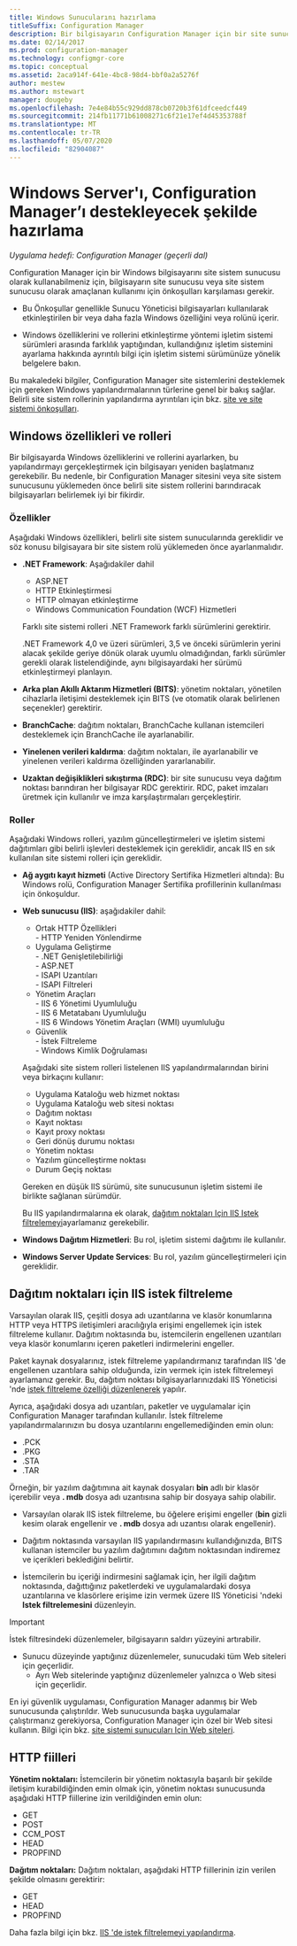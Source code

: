 ```yaml
---
title: Windows Sunucularını hazırlama
titleSuffix: Configuration Manager
description: Bir bilgisayarın Configuration Manager için bir site sunucusu veya site sistem sunucusu olarak kullanım önkoşullarını karşıladığından emin olun.
ms.date: 02/14/2017
ms.prod: configuration-manager
ms.technology: configmgr-core
ms.topic: conceptual
ms.assetid: 2aca914f-641e-4bc8-98d4-bbf0a2a5276f
author: mestew
ms.author: mstewart
manager: dougeby
ms.openlocfilehash: 7e4e84b55c929dd878cb0720b3f61dfceedcf449
ms.sourcegitcommit: 214fb11771b61008271c6f21e17ef4d45353788f
ms.translationtype: MT
ms.contentlocale: tr-TR
ms.lasthandoff: 05/07/2020
ms.locfileid: "82904087"
---
```

# <a name="prepare-windows-servers-to-support-configuration-manager"></a>Windows Server'ı, Configuration Manager’ı destekleyecek şekilde hazırlama

*Uygulama hedefi: Configuration Manager (geçerli dal)*

Configuration Manager için bir Windows bilgisayarını site sistem sunucusu olarak kullanabilmeniz için, bilgisayarın site sunucusu veya site sistem sunucusu olarak amaçlanan kullanımı için önkoşulları karşılaması gerekir.  

- Bu Önkoşullar genellikle Sunucu Yöneticisi bilgisayarları kullanılarak etkinleştirilen bir veya daha fazla Windows özelliğini veya rolünü içerir.  

- Windows özelliklerini ve rollerini etkinleştirme yöntemi işletim sistemi sürümleri arasında farklılık yaptığından, kullandığınız işletim sistemini ayarlama hakkında ayrıntılı bilgi için işletim sistemi sürümünüze yönelik belgelere bakın.  

Bu makaledeki bilgiler, Configuration Manager site sistemlerini desteklemek için gereken Windows yapılandırmalarının türlerine genel bir bakış sağlar. Belirli site sistem rollerinin yapılandırma ayrıntıları için bkz. [site ve site sistemi önkoşulları](../configs/site-and-site-system-prerequisites.md).

##  <a name="windows-features-and-roles"></a><a name="BKMK_WinFeatures"></a>Windows özellikleri ve rolleri  
Bir bilgisayarda Windows özelliklerini ve rollerini ayarlarken, bu yapılandırmayı gerçekleştirmek için bilgisayarı yeniden başlatmanız gerekebilir. Bu nedenle, bir Configuration Manager sitesini veya site sistem sunucusunu yüklemeden önce belirli site sistem rollerini barındıracak bilgisayarları belirlemek iyi bir fikirdir.

### <a name="features"></a>Özellikler  
Aşağıdaki Windows özellikleri, belirli site sistem sunucularında gereklidir ve söz konusu bilgisayara bir site sistem rolü yüklemeden önce ayarlanmalıdır.  

- **.NET Framework**: Aşağıdakiler dahil  

    - ASP.NET  
    - HTTP Etkinleştirmesi  
    - HTTP olmayan etkinleştirme  
    - Windows Communication Foundation (WCF) Hizmetleri  

    Farklı site sistemi rolleri .NET Framework farklı sürümlerini gerektirir.  

    .NET Framework 4,0 ve üzeri sürümleri, 3,5 ve önceki sürümlerin yerini alacak şekilde geriye dönük olarak uyumlu olmadığından, farklı sürümler gerekli olarak listelendiğinde, aynı bilgisayardaki her sürümü etkinleştirmeyi planlayın.  

- **Arka plan Akıllı Aktarım Hizmetleri (BITS)**: yönetim noktaları, yönetilen cihazlarla iletişimi desteklemek için BITS (ve otomatik olarak belirlenen seçenekler) gerektirir.  

- **BranchCache**: dağıtım noktaları, BranchCache kullanan istemcileri desteklemek için BranchCache ile ayarlanabilir.  

- **Yinelenen verileri kaldırma**: dağıtım noktaları, ile ayarlanabilir ve yinelenen verileri kaldırma özelliğinden yararlanabilir.  

- **Uzaktan değişiklikleri sıkıştırma (RDC)**: bir site sunucusu veya dağıtım noktası barındıran her bilgisayar RDC gerektirir. RDC, paket imzaları üretmek için kullanılır ve imza karşılaştırmaları gerçekleştirir.  

### <a name="roles"></a>Roller  
Aşağıdaki Windows rolleri, yazılım güncelleştirmeleri ve işletim sistemi dağıtımları gibi belirli işlevleri desteklemek için gereklidir, ancak IIS en sık kullanılan site sistemi rolleri için gereklidir.  

- **Ağ aygıtı kayıt hizmeti** (Active Directory Sertifika Hizmetleri altında): Bu Windows rolü, Configuration Manager Sertifika profillerinin kullanılması için önkoşuldur.  

- **Web sunucusu (IIS)**: aşağıdakiler dahil:  
    - Ortak HTTP Özellikleri  
          - HTTP Yeniden Yönlendirme  
    - Uygulama Geliştirme  
          - .NET Genişletilebilirliği  
          - ASP.NET  
          - ISAPI Uzantıları  
          - ISAPI Filtreleri  
    - Yönetim Araçları  
          - IIS 6 Yönetimi Uyumluluğu  
          - IIS 6 Metatabanı Uyumluluğu  
          - IIS 6 Windows Yönetim Araçları (WMI) uyumluluğu  
    - Güvenlik  
          - İstek Filtreleme  
          - Windows Kimlik Doğrulaması  

  Aşağıdaki site sistem rolleri listelenen IIS yapılandırmalarından birini veya birkaçını kullanır:  
  - Uygulama Kataloğu web hizmet noktası  
  - Uygulama Kataloğu web sitesi noktası  
  - Dağıtım noktası  
  - Kayıt noktası  
  - Kayıt proxy noktası  
  - Geri dönüş durumu noktası  
  - Yönetim noktası  
  - Yazılım güncelleştirme noktası  
  - Durum Geçiş noktası     

  Gereken en düşük IIS sürümü, site sunucusunun işletim sistemi ile birlikte sağlanan sürümdür.  

  Bu IIS yapılandırmalarına ek olarak, [dağıtım noktaları Için IIS Istek filtrelemeyi](#BKMK_IISFiltering)ayarlamanız gerekebilir.  

- **Windows Dağıtım Hizmetleri**: Bu rol, işletim sistemi dağıtımı ile kullanılır.  

- **Windows Server Update Services**: Bu rol, yazılım güncelleştirmeleri için gereklidir.  


##  <a name="iis-request-filtering-for-distribution-points"></a><a name="BKMK_IISFiltering"></a>Dağıtım noktaları için IIS istek filtreleme  
Varsayılan olarak IIS, çeşitli dosya adı uzantılarına ve klasör konumlarına HTTP veya HTTPS iletişimleri aracılığıyla erişimi engellemek için istek filtreleme kullanır. Dağıtım noktasında bu, istemcilerin engellenen uzantıları veya klasör konumlarını içeren paketleri indirmelerini engeller.  

Paket kaynak dosyalarınız, istek filtreleme yapılandırmanız tarafından IIS 'de engellenen uzantılara sahip olduğunda, izin vermek için istek filtrelemeyi ayarlamanız gerekir. Bu, dağıtım noktası bilgisayarlarınızdaki IIS Yöneticisi 'nde [istek filtreleme özelliği düzenlenerek](https://docs.microsoft.com/previous-versions/orphan-topics/ws.11/hh831621(v=ws.11)) yapılır.  

Ayrıca, aşağıdaki dosya adı uzantıları, paketler ve uygulamalar için Configuration Manager tarafından kullanılır. İstek filtreleme yapılandırmalarınızın bu dosya uzantılarını engellemediğinden emin olun:  

- .PCK  
- .PKG  
- .STA  
- .TAR  

Örneğin, bir yazılım dağıtımına ait kaynak dosyaları **bin** adlı bir klasör içerebilir veya **. mdb** dosya adı uzantısına sahip bir dosyaya sahip olabilir.  

- Varsayılan olarak IIS istek filtreleme, bu öğelere erişimi engeller (**bin** gizli kesim olarak engellenir ve **. mdb** dosya adı uzantısı olarak engellenir).  

- Dağıtım noktasında varsayılan IIS yapılandırmasını kullandığınızda, BITS kullanan istemciler bu yazılım dağıtımını dağıtım noktasından indiremez ve içerikleri beklediğini belirtir.  

- İstemcilerin bu içeriği indirmesini sağlamak için, her ilgili dağıtım noktasında, dağıttığınız paketlerdeki ve uygulamalardaki dosya uzantılarına ve klasörlere erişime izin vermek üzere IIS Yöneticisi 'ndeki **Istek filtrelemesini** düzenleyin.  

> [!IMPORTANT]  
> İstek filtresindeki düzenlemeler, bilgisayarın saldırı yüzeyini artırabilir.  
> 
> - Sunucu düzeyinde yaptığınız düzenlemeler, sunucudaki tüm Web siteleri için geçerlidir.   
>     - Ayrı Web sitelerinde yaptığınız düzenlemeler yalnızca o Web sitesi için geçerlidir.  
> 
> En iyi güvenlik uygulaması, Configuration Manager adanmış bir Web sunucusunda çalıştırıldır. Web sunucusunda başka uygulamalar çalıştırmanız gerekiyorsa, Configuration Manager için özel bir Web sitesi kullanın. Bilgi için bkz. [site sistemi sunucuları Için Web siteleri](websites-for-site-system-servers.md).  

## <a name="http-verbs"></a>HTTP fiilleri
**Yönetim noktaları:** İstemcilerin bir yönetim noktasıyla başarılı bir şekilde iletişim kurabildiğinden emin olmak için, yönetim noktası sunucusunda aşağıdaki HTTP fiillerine izin verildiğinden emin olun:  
- GET
- POST
- CCM_POST
- HEAD
- PROPFIND

**Dağıtım noktaları:** Dağıtım noktaları, aşağıdaki HTTP fiillerinin izin verilen şekilde olmasını gerektirir:
- GET
- HEAD
- PROPFIND

Daha fazla bilgi için bkz. [IIS 'de istek filtrelemeyi yapılandırma](https://docs.microsoft.com/previous-versions/orphan-topics/ws.11/hh831621(v=ws.11)#http-verbs). 
